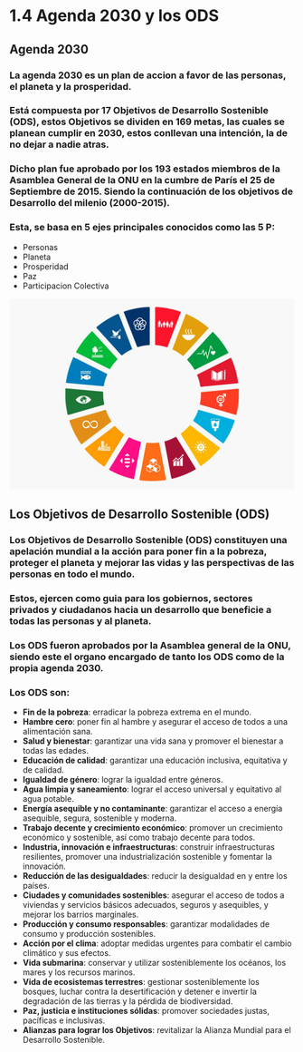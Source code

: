 # 1.4 Agenda 2030 y los ODS
## Agenda 2030
### La agenda 2030 es un plan de accion a favor de las personas, el planeta y la prosperidad. 
### Está compuesta por 17 Objetivos de Desarrollo Sostenible (ODS), estos Objetivos se dividen en 169 metas, las cuales se planean cumplir en 2030, estos conllevan una intención, la de no dejar a nadie atras.
###  Dicho plan fue aprobado por los 193 estados miembros de la Asamblea General de la ONU en la cumbre de París el 25 de Septiembre de 2015. Siendo la continuación de los objetivos de Desarrollo del milenio (2000-2015).
### Esta, se basa en 5 ejes principales conocidos como las 5 P:
  - Personas
  - Planeta
  - Prosperidad
  - Paz
  - Participacion Colectiva






![agenda_reescal.jpg](https://github.com/Alberto-Rodriguez999/SostenibilidadDesarrolloSostenible/blob/main/agenda_reescal.jpg)

## Los Objetivos de Desarrollo Sostenible (ODS)
###  Los Objetivos de Desarrollo Sostenible (ODS) constituyen una apelación mundial a la acción para poner fin a la pobreza, proteger el planeta y mejorar las vidas y las perspectivas de las personas en todo el mundo.
### Estos, ejercen como guia para los gobiernos, sectores privados y ciudadanos hacia un desarrollo que beneficie a todas las personas y al planeta.
### Los ODS fueron aprobados por la Asamblea general de la ONU, siendo este el organo encargado de tanto los ODS como de la propia agenda 2030.
### Los ODS son:

  - **Fin de la pobreza**: erradicar la pobreza extrema en el mundo.
  - **Hambre cero**: poner fin al hambre y asegurar el acceso de todos a una alimentación sana.
  - **Salud y bienestar**: garantizar una vida sana y promover el bienestar a todas las edades.
  - **Educación de calidad**: garantizar una educación inclusiva, equitativa y de calidad.
  - **Igualdad de género**: lograr la igualdad entre géneros.
  - **Agua limpia y saneamiento**: lograr el acceso universal y equitativo al agua potable.
  - **Energía asequible y no contaminante**: garantizar el acceso a energía asequible, segura, sostenible y moderna.
  - **Trabajo decente y crecimiento económico**: promover un crecimiento económico y sostenible, así como trabajo decente para todos.
  - **Industria, innovación e infraestructuras**: construir infraestructuras resilientes, promover una industrialización sostenible y fomentar la innovación.
  - **Reducción de las desigualdades**: reducir la desigualdad en y entre los países.
  - **Ciudades y comunidades sostenibles**: asegurar el acceso de todos a viviendas y servicios básicos adecuados, seguros y asequibles, y mejorar los barrios marginales.
  - **Producción y consumo responsables**: garantizar modalidades de consumo y producción sostenibles.
  - **Acción por el clima**: adoptar medidas urgentes para combatir el cambio climático y sus efectos.
  - **Vida submarina**: conservar y utilizar sosteniblemente los océanos, los mares y los recursos marinos.
  - **Vida de ecosistemas terrestres**: gestionar sosteniblemente los bosques, luchar contra la desertificación y detener e invertir la degradación de las tierras y la pérdida de biodiversidad.
  - **Paz, justicia e instituciones sólidas**: promover sociedades justas, pacíficas e inclusivas.
  - **Alianzas para lograr los Objetivos**: revitalizar la Alianza Mundial para el Desarrollo Sostenible.
